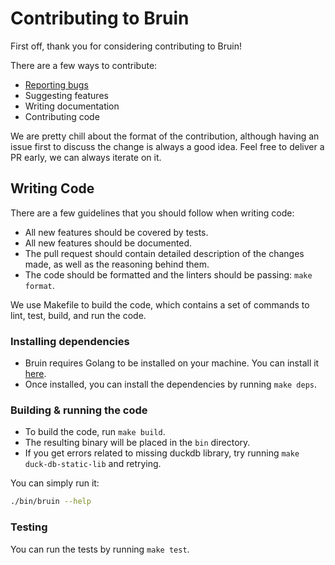 # Contributing to Bruin

First off, thank you for considering contributing to Bruin!

There are a few ways to contribute:
- [Reporting bugs](https://github.com/bruin-data/bruin/issues)
- Suggesting features
- Writing documentation
- Contributing code

We are pretty chill about the format of the contribution, although having an issue first to discuss the change is always a good idea. Feel free to deliver a PR early, we can always iterate on it.

## Writing Code
There are a few guidelines that you should follow when writing code:
- All new features should be covered by tests.
- All new features should be documented.
- The pull request should contain detailed description of the changes made, as well as the reasoning behind them.
- The code should be formatted and the linters should be passing: `make format`.

We use Makefile to build the code, which contains a set of commands to lint, test, build, and run the code.

### Installing dependencies

- Bruin requires Golang to be installed on your machine. You can install it [here](https://go.dev/doc/install).
- Once installed, you can install the dependencies by running `make deps`.

### Building & running the code

- To build the code, run `make build`.
- The resulting binary will be placed in the `bin` directory.
- If you get errors related to missing duckdb library, try running `make duck-db-static-lib` and retrying.

You can simply run it:
```sh
./bin/bruin --help
```

### Testing

You can run the tests by running `make test`.

